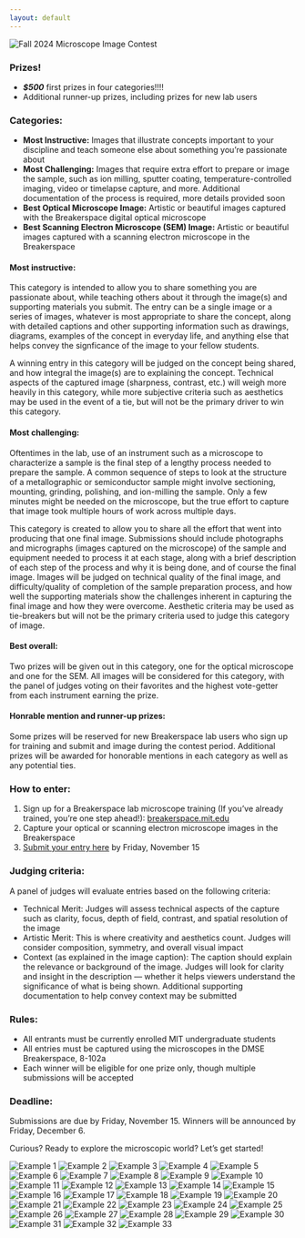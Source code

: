 ```yaml
---
layout: default
---
```


![Fall 2024 Microscope Image Contest](./assets/img/image-contest/image-contest.PNG) 

### Prizes!

* ___$500___ first prizes in four categories!!!!
* Additional runner-up prizes, including prizes for new lab users

### Categories:

* __Most Instructive:__ Images that illustrate concepts important to your discipline and teach someone else about something you’re passionate about
* __Most Challenging:__ Images that require extra effort to prepare or image the sample, such as ion milling, sputter coating, temperature-controlled imaging, video or timelapse capture, and more. Additional documentation of the process is required, more details provided soon
* __Best Optical Microscope Image:__ Artistic or beautiful images captured with the Breakerspace digital optical microscope
* __Best Scanning Electron Microscope (SEM) Image:__ Artistic or beautiful images captured with a scanning electron microscope in the Breakerspace

#### Most instructive:

This category is intended to allow you to share something you are passionate about, while teaching others about it through the image(s) and supporting materials you submit. The entry can be a single image or a series of images, whatever is most appropriate to share the concept, along with detailed captions and other supporting information such as drawings, diagrams, examples of the concept in everyday life, and anything else that helps convey the signficance of the image to your fellow students. 

A winning entry in this category will be judged on the concept being shared, and how integral the image(s) are to explaining the concept. Technical aspects of the captured image (sharpness, contrast, etc.) will weigh more heavily in this category, while more subjective criteria such as aesthetics may be used in the event of a tie, but will not be the primary driver to win this category.

#### Most challenging:

Oftentimes in the lab, use of an instrument such as a microscope to characterize a sample is the final step of a lengthy process needed to prepare the sample. A common sequence of steps to look at the structure of a metallographic or semiconductor sample might involve sectioning, mounting, grinding, polishing, and ion-milling the sample. Only a few minutes might be needed on the microscope, but the true effort to capture that image took multiple hours of work across multiple days. 

This category is created to allow you to share all the effort that went into producing that one final image. Submissions should include photographs and micrographs (images captured on the microscope) of the sample and equipment needed to process it at each stage, along with a brief description of each step of the process and why it is being done, and of course the final image. Images will be judged on technical quality of the final image, and difficulty/quality of completion of the sample preparation process, and how well the supporting materials show the challenges inherent in capturing the final image and how they were overcome. Aesthetic criteria may be used as tie-breakers but will not be the primary criteria used to judge this category of image.

#### Best overall:

Two prizes will be given out in this category, one for the optical microscope and one for the SEM. All images will be considered for this category, with the panel of judges voting on their favorites and the highest vote-getter from each instrument earning the prize.

#### Honrable mention and runner-up prizes:

Some prizes will be reserved for new Breakerspace lab users who sign up for training and submit and image during the contest period. Additional prizes will be awarded for honorable mentions in each category as well as any potential ties. 

### How to enter:

1.	Sign up for a Breakerspace lab microscope training (If you’ve already trained, you’re one step ahead!): [breakerspace.mit.edu](https://breakerspace.mit.edu/)
2.	Capture your optical or scanning electron microscope images in the Breakerspace
3.	[Submit your entry here](https://forms.gle/26D7oqJJvAK5cKBG7) by Friday, November 15

### Judging criteria:

A panel of judges will evaluate entries based on the following criteria:

* Technical Merit: Judges will assess technical aspects of the capture such as clarity, focus, depth of field, contrast, and spatial resolution of the image
* Artistic Merit: This is where creativity and aesthetics count. Judges will consider composition, symmetry, and overall visual impact
* Context (as explained in the image caption): The caption should explain the relevance or background of the image. Judges will look for clarity and insight in the description — whether it helps viewers understand the significance of what is being shown. Additional supporting documentation to help convey context may be submitted

### Rules:

* All entrants must be currently enrolled MIT undergraduate students
* All entries must be captured using the microscopes in the DMSE Breakerspace, 8-102a
* Each winner will be eligible for one prize only, though multiple submissions will be accepted

### Deadline:

Submissions are due by Friday, November 15. Winners will be announced by Friday, December 6.

Curious? Ready to explore the microscopic world? Let’s get started!

![Example 1](./assets/img/image-contest/1.jpg)
![Example 2](./assets/img/image-contest/2.jpg)
![Example 3](./assets/img/image-contest/3.jpg)
![Example 4](./assets/img/image-contest/4.jpg)
![Example 5](./assets/img/image-contest/5.jpg)
![Example 6](./assets/img/image-contest/6.jpg)
![Example 7](./assets/img/image-contest/7.jpg)
![Example 8](./assets/img/image-contest/8.jpg)
![Example 9](./assets/img/image-contest/9.jpg)
![Example 10](./assets/img/image-contest/10.jpg)
![Example 11](./assets/img/image-contest/11.jpg)
![Example 12](./assets/img/image-contest/12.jpg)
![Example 13](./assets/img/image-contest/13.jpg)
![Example 14](./assets/img/image-contest/14.jpg)
![Example 15](./assets/img/image-contest/15.jpg)
![Example 16](./assets/img/image-contest/16.jpg)
![Example 17](./assets/img/image-contest/17.jpg)
![Example 18](./assets/img/image-contest/18.jpg)
![Example 19](./assets/img/image-contest/19.jpg)
![Example 20](./assets/img/image-contest/20.jpg)
![Example 21](./assets/img/image-contest/21.jpg)
![Example 22](./assets/img/image-contest/22.jpg)
![Example 23](./assets/img/image-contest/23.jpg)
![Example 24](./assets/img/image-contest/24.jpg)
![Example 25](./assets/img/image-contest/25.jpg)
![Example 26](./assets/img/image-contest/26.jpg)
![Example 27](./assets/img/image-contest/27.jpg)
![Example 28](./assets/img/image-contest/28.jpg)
![Example 29](./assets/img/image-contest/29.jpg)
![Example 30](./assets/img/image-contest/30.jpg)
![Example 31](./assets/img/image-contest/31.jpg)
![Example 32](./assets/img/image-contest/32.jpg)
![Example 33](./assets/img/image-contest/33.jpg)
